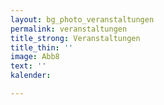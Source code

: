 ```yaml
---
layout: bg_photo_veranstaltungen
permalink: veranstaltungen
title_strong: Veranstaltungen
title_thin: ''
image: Abb8
text: ''
kalender: 

---
```

